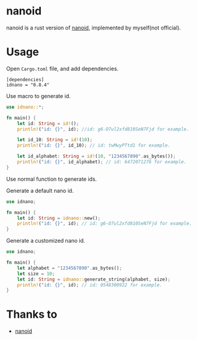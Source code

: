 # nanoid
nanoid is a rust version of [nanoid](https://github.com/aidarkhanov/nanoid), implemented by myself(not official).

# Usage
Open ```Cargo.toml``` file, and add dependencies.
```
[dependencies]
idnano = "0.8.4"
```

Use macro to generate id.
```rust
use idnano::*;

fn main() {
    let id: String = id!();
    println!("id: {}", id); //id: g6-O7ul2xfd810SeN7Fjd for example.

    let id_10: String = id!(10);
    println!("id: {}", id_10); // id: twMwyPTtd1 for example.

    let id_alphabet: String = id!(10, "1234567890".as_bytes());
    println!("id: {}", id_alphabet); // id: 6472071276 for example.
}

```

Use normal function to generate ids.

Generate a default nano id.
```rust
use idnano;

fn main() {
    let id: String = idnano::new();
    println!("id: {}", id); // id: g6-O7ul2xfd810SeN7Fjd for example.
}

```

Generate a customized nano id.
```rust
use idnano;

fn main() {
    let alphabet = "1234567890".as_bytes();
    let size = 10;
    let id: String = idnano::generate_string(alphabet, size);
    println!("id: {}", id); // id: 0548300922 for example.
}

```

# Thanks to

- [nanoid](https://github.com/aidarkhanov/nanoid)
